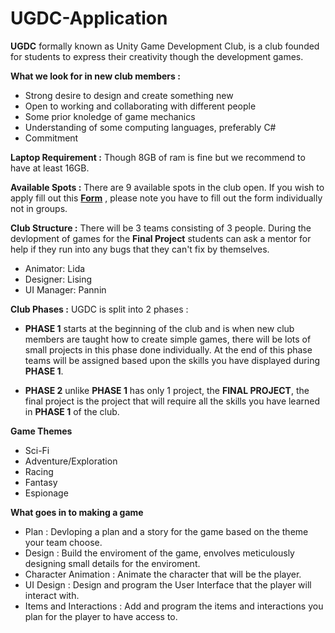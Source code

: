 # UGDC-Application

**UGDC** formally known as Unity Game Development Club, is a club founded for students to express their creativity though the development games.

**What we look for in new club members :**
- Strong desire to design and create something new  
- Open to working and collaborating with different people
- Some prior knoledge of game mechanics
- Understanding of some computing languages, preferably C# 
- Commitment 

**Laptop Requirement :** Though 8GB of ram is fine but we recommend to have at least 16GB. 

**Available Spots :** There are 9 available spots in the club open. If you wish to apply fill out this [**Form**](https://forms.gle/fsUaYrV4isZp4cSz5) , please note you have to fill out the form individually not in                        groups.

**Club Structure :** There will be 3 teams consisting of 3 people. During the devlopment of games for the **Final Project** students can ask a mentor for help if they run into any bugs that they can't fix by themselves.
- Animator: Lida
- Designer: Lising
- UI Manager: Pannin

**Club Phases :** UGDC is split into 2 phases :
- **PHASE 1** starts at the beginning of the club and is when new club members are taught how to create simple games, there will be lots of small projects in this phase done individually. At the end of this phase teams will be assigned based upon the skills you have displayed during **PHASE 1**.
  
- **PHASE 2** unlike **PHASE 1** has only 1 project, the **FINAL PROJECT**, the final project is the project that will require all the skills you have learned in **PHASE 1** of the club.

**Game Themes**
- Sci-Fi
- Adventure/Exploration 
- Racing
- Fantasy
- Espionage

**What goes in to making a game**

- Plan : Devloping a plan and a story for the game based on the theme your team choose.
- Design : Build the enviroment of the game, envolves meticulously designing small details for the enviroment.
- Character Animation : Animate the character that will be the player.
- UI Design : Design and program the User Interface that the player will interact with.
- Items and Interactions : Add and program the items and interactions you plan for the player to have access to.



